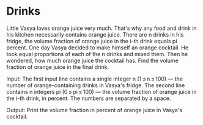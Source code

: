 # Drinks
Little Vasya loves orange juice very much. That's why any food and drink in his kitchen necessarily contains orange juice. There are n drinks in his fridge, the volume fraction of orange juice in the i-th drink equals pi percent.
One day Vasya decided to make himself an orange cocktail. He took equal proportions of each of the n drinks and mixed them. Then he wondered, how much orange juice the cocktail has.
Find the volume fraction of orange juice in the final drink.

Input: The first input line contains a single integer n (1 ≤ n ≤ 100) — the number of orange-containing drinks in Vasya's fridge. The second line contains n integers pi (0 ≤ pi ≤ 100) — the volume fraction of orange juice in the i-th drink, in percent. The numbers are separated by a space.

Output: Print the volume fraction in percent of orange juice in Vasya's cocktail.